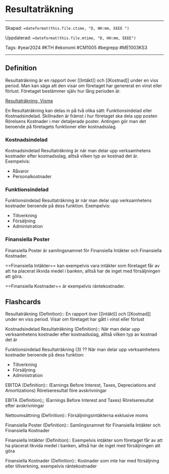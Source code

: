 # Resultaträkning

---
Skapad: `=dateformat(this.file.ctime, "D, HH:mm, EEEE ")`

Uppdaterad: `=dateformat(this.file.mtime, "D, HH:mm, EEEE")`

Tags: #year2024 #KTH #ekonomi #CM1005 #begrepp #ME1003KS3

---

## Definition

Resultaträkning är en rapport över [[Intäkt]] och [[Kostnad]] under en viss period. Man kan säga att den visar om företaget har genererat en vinst eller förlust. Företaget bestämmer själv hur lång perioden är.

[Resultaträkning, Visma](https://vismaspcs.se/ekonomiska-termer/vad-ar-resultatrakning)

En Resultaträkning kan delas in på två olika sätt: Funktionsindelad eller Kostnadsindelad. Skillnaden är främst i hur företaget ska dela upp posten Rörelsens Kostnader i mer detaljerade poster. Antingen gör man det beroende på företagets funktioner eller kostnadsslag.

### Kostnadsindelad

Kostnadsindelad Resultaträkning är när man delar upp verksamhetens kostnader efter kostnadsslag, alltså vilken typ av kostnad det är. Exempelvis:

- Råvaror
- Personalkostnader

### Funktionsindelad

Funktionsindelad Resultaträkning är när man delar upp verksamhetens kostnader beroende på dess funktion. Exempelvis:

- Tillverkning
- Försäljning
- Administration

### Finansiella Poster

Finansiella Poster är samlingsnamnet för Finansiella Intäkter och Finansiella Kostnader.

==Finansiella Intäkter== kan exempelvis vara intäkter som företaget får av att ha placerat likvida medel i banken, alltså har de inget med försäljningen att göra.

==Finansiella Kostnader== är exempelvis räntekostnader.

## Flashcards

Resultaträkning (Definition):: En rapport över [[Intäkt]] och [[Kostnad]] under en viss period. Visar om företaget har gått i vinst eller förlust
<!--SR:!2024-05-18,74,290!2024-03-22,17,294-->

Kostnadsindelad Resultaträkning (Definition):: När man delar upp verksamhetens kostnader efter kostnadsslag, alltså vilken typ av kostnad det är
<!--SR:!2024-04-20,56,312!2024-03-19,14,294-->

Funktionsindelad Resultaträkning (3)
??
När man delar upp verksamhetens kostnader beroende på dess funktion:
- Tillverkning
- Försäljning
- Administration
<!--SR:!2024-03-10,5,155!2024-03-24,19,252-->

EBITDA (Definition):: (Earnings Before Interest, Taxes, Depreciations and Amortizations) Rörelseresultat före avskrivningar
<!--SR:!2024-03-06,3,254!2024-03-07,4,274-->

EBITA (Definition);; (Earnings Before Interest and Taxes) Rörelseresultat efter avskrivningar
<!--SR:!2024-03-07,4,274-->

Nettoomsättning (Definition):: Försäljningsintäkterna exklusive moms
<!--SR:!2024-03-06,3,254!2024-03-09,4,281-->

Finansiella Poster (Definition):: Samlingsnamnet för Finansiella Intäkter och Finansiella Kostnader
<!--SR:!2024-03-06,3,251!2024-03-07,4,271-->

Finansiella Intäkter (Definition):: Exempelvis intäkter som företaget får av att ha placerat likvida medel i banken, alltså har de inget med försäljningen att göra
<!--SR:!2024-03-08,4,277!2024-03-07,4,274-->

Finansiella Kostnader (Definition):: Kostnader som inte har med försäljning eller tillverkning, exempelvis räntekostnader
<!--SR:!2024-03-07,4,271!2024-03-07,4,274-->
